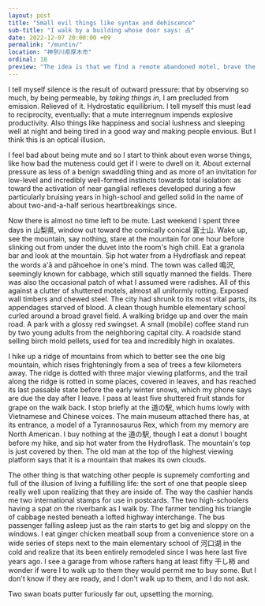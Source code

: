 ```yaml
---
layout: post
title: "Small evil things like syntax and dehiscence"
sub-title: "I walk by a building whose door says: 占"
date: 2022-12-07 20:00:00 +09
permalink: "/muntin/"
location: "神奈川県厚木市"
ordinal: 18
preview: "The idea is that we find a remote abandoned motel, brave the hoarfrost in heavy-duty sleeping bags, and content, despite exhaustion, in the motel's satisfaction in having had us."
---
```

I tell myself silence is the result of outward pressure: that by observing so much, by being permeable, by *taking things in*, I am precluded from emission. Relieved of it. Hydrostatic equilibrium. I tell myself this must lead to reciprocity, eventually: that a mute interregnum impends explosive productivity. Also things like happiness and social lushness and sleeping well at night and being tired in a good way and making people envious. But I think this is an optical illusion.

I feel bad about being mute and so I start to think about even worse things, like how bad the muteness could get if I were to dwell on it. About external pressure as less of a benign swaddling thing and as more of an invitation for low-level and incredibly well-formed instincts towards total isolation: as toward the activation of near ganglial reflexes developed during a few particularly bruising years in high-school and gelled solid in the name of about two-and-a-half serious heartbreakings since.

Now there is almost no time left to be mute. Last weekend I spent three days in 山梨県, window out toward the comically conical 富士山. Wake up, see the mountain, say nothing, stare at the mountain for one hour before slinking out from under the duvet into the room's high chill. Eat a granola bar and look at the mountain. Sip hot water from a Hydroflask and repeat the words a'ā and pāhoehoe in one's mind. The town was called 鳴沢, seemingly known for cabbage, which still squatly manned the fields. There was also the occasional patch of what I assumed were radishes. All of this against a clutter of shuttered motels, almost all uniformly rotting. Exposed wall timbers and chewed steel. The city had shrunk to its most vital parts, its appendages starved of blood. A clean though humble elementary school curled around a broad gravel field. A walking bridge up and over the main road. A park with a glossy red swingset. A small (mobile) coffee stand run by two young adults from the neighboring capital city. A roadside stand selling birch mold pellets, used for tea and incredibly high in oxalates.

I hike up a ridge of mountains from which to better see the one big mountain, which rises frighteningly from a sea of trees a few kilometers away. The ridge is dotted with three major viewing platforms, and the trail along the ridge is rotted in some places, covered in leaves, and has reached its last passable state before the early winter snows, which my phone says are due the day after I leave. I pass at least five shuttered fruit stands for grape on the walk back. I stop briefly at the 道の駅, which hums lowly with Vietnamese and Chinese voices. The main museum attached there has, at its entrance, a model of a Tyrannosaurus Rex, which from my memory are North American. I buy nothing at the 道の駅, though I eat a donut I bought before my hike, and sip hot water from the Hydroflask. The mountain's top is just covered by then. The old man at the top of the highest viewing platform says that it is a mountain that makes its own clouds.

The other thing is that watching other people is supremely comforting and full of the illusion of living a fulfilling life: the sort of one that people sleep really well upon realizing that they are inside of. The way the cashier hands me two international stamps for use in postcards. The two high-schoolers having a spat on the riverbank as I walk by. The farmer tending his triangle of cabbage nested beneath a lofted highway interchange. The bus passenger falling asleep just as the rain starts to get big and sloppy on the windows. I eat ginger chicken meatball soup from a convenience store on a wide series of steps next to the main elementary school of 河口湖 in the cold and realize that its been entirely remodeled since I was here last five years ago. I see a garage from whose rafters hang at least fifty 干し柿 and wonder if were I to walk up to them they would permit me to buy some. But I don't know if they are ready, and I don't walk up to them, and I do not ask.

Two swan boats putter furiously far out, upsetting the morning.